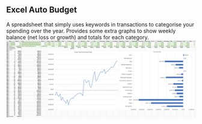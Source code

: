 ## Excel Auto Budget  
A spreadsheet that simply uses keywords in transactions to categorise your spending over the year. Provides some extra graphs to show weekly balance (net loss or growth) and totals for each category.
<img src="assets/demo.png" width="800"/>  
